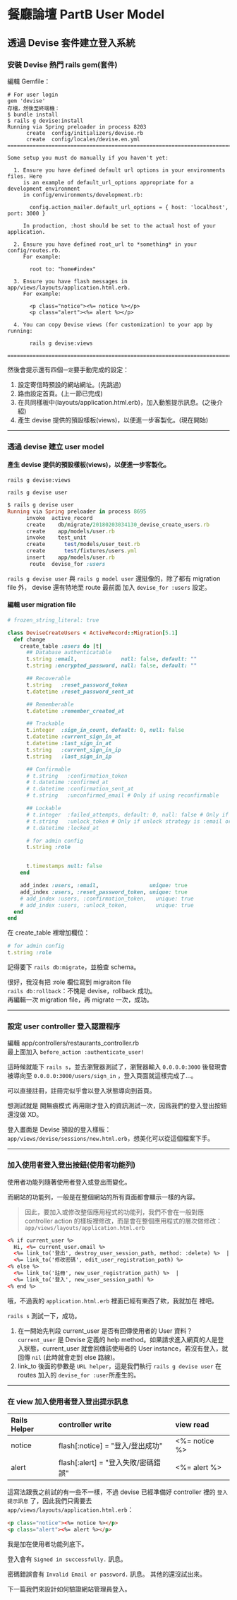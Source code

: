# 餐廳論壇 PartB User Model
## 透過 Devise 套件建立登入系統
### 安裝 Devise 熱門 rails gem(套件)
編輯 Gemfile：
```log
# For user login
gem 'devise'
存檔，然後至終端機：
$ bundle install
$ rails g devise:install
Running via Spring preloader in process 8203
      create  config/initializers/devise.rb
      create  config/locales/devise.en.yml
===============================================================================

Some setup you must do manually if you haven't yet:

  1. Ensure you have defined default url options in your environments files. Here
     is an example of default_url_options appropriate for a development environment
     in config/environments/development.rb:

       config.action_mailer.default_url_options = { host: 'localhost', port: 3000 }

     In production, :host should be set to the actual host of your application.

  2. Ensure you have defined root_url to *something* in your config/routes.rb.
     For example:

       root to: "home#index"

  3. Ensure you have flash messages in app/views/layouts/application.html.erb.
     For example:

       <p class="notice"><%= notice %></p>
       <p class="alert"><%= alert %></p>

  4. You can copy Devise views (for customization) to your app by running:

       rails g devise:views

===============================================================================
```
然後會提示還有四個`一定`要手動完成的設定：
1. 設定寄信時預設的網站網址。(先跳過)
2. 路由設定首頁。(上一節已完成)
3. 在共同樣板中(layouts/application.html.erb)，加入動態提示訊息。(之後介紹)
4. 產生 devise 提供的預設樣板(views)，以便進一步客製化。(現在開始)

---
### 透過 devise 建立 user model
#### 產生 devise 提供的預設樣板(views)，以便進一步客製化。  
`rails g devise:views`

`rails g devise user`
```rb
$ rails g devise user
Running via Spring preloader in process 8695
      invoke  active_record
      create    db/migrate/20180203034130_devise_create_users.rb
      create    app/models/user.rb
      invoke    test_unit
      create      test/models/user_test.rb
      create      test/fixtures/users.yml
      insert    app/models/user.rb
       route  devise_for :users
```
`rails g devise user` 與 `rails g model user` 還挺像的，除了都有 migration file 外，
devise 還有特地至 route 最前面 加入 `devise_for :users` 設定。

#### 編輯 user migration file
```rb
# frozen_string_literal: true

class DeviseCreateUsers < ActiveRecord::Migration[5.1]
  def change
    create_table :users do |t|
      ## Database authenticatable
      t.string :email,              null: false, default: ""
      t.string :encrypted_password, null: false, default: ""

      ## Recoverable
      t.string   :reset_password_token
      t.datetime :reset_password_sent_at

      ## Rememberable
      t.datetime :remember_created_at

      ## Trackable
      t.integer  :sign_in_count, default: 0, null: false
      t.datetime :current_sign_in_at
      t.datetime :last_sign_in_at
      t.string   :current_sign_in_ip
      t.string   :last_sign_in_ip

      ## Confirmable
      # t.string   :confirmation_token
      # t.datetime :confirmed_at
      # t.datetime :confirmation_sent_at
      # t.string   :unconfirmed_email # Only if using reconfirmable

      ## Lockable
      # t.integer  :failed_attempts, default: 0, null: false # Only if lock strategy is :failed_attempts
      # t.string   :unlock_token # Only if unlock strategy is :email or :both
      # t.datetime :locked_at

      # for admin config
      t.string :role


      t.timestamps null: false
    end

    add_index :users, :email,                unique: true
    add_index :users, :reset_password_token, unique: true
    # add_index :users, :confirmation_token,   unique: true
    # add_index :users, :unlock_token,         unique: true
  end
end
```

在 create_table 裡增加欄位：
```rb
# for admin config
t.string :role
```

記得要下 `rails db:migrate`，並檢查 schema。

很好，我沒有把 :role 欄位寫到 migraiton file    
`rails db:rollback`：不愧是 devise，rollback 成功。  
再編輯一次 migration file，再 migrate 一次，成功。

---
### 設定 user controller 登入認證程序
編輯 app/controllers/restaurants_controller.rb  
最上面加入 `before_action :authenticate_user!`

這時候就能下 `rails s`，並去瀏覽器測試了，瀏覽器輸入 `0.0.0.0:3000` 後發現會被導向至  `0.0.0.0:3000/users/sign_in` ，登入頁面就這樣完成了...。

可以直接註冊，註冊完似乎會以登入狀態導向到首頁。

想測試就是 開無痕模式 再用剛才登入的資訊測試一次，因爲我們的登入登出按鈕還沒做 XD。

登入畫面是 Devise 預設的登入樣板：`app/views/devise/sessions/new.html.erb`，想美化可以從這個檔案下手。

---
### 加入使用者登入登出按鈕(使用者功能列)
使用者功能列隨著使用者登入或登出而變化。

而網站的功能列，一般是在整個網站的所有頁面都會顯示一樣的內容。
> 因此，要加入或修改整個應用程式的功能列，我們不會在一般對應 controller action 的樣板裡修改，而是會在整個應用程式的層次做修改：`app/views/layouts/application.html.erb`

```html
<% if current_user %>
  Hi, <%= current_user.email %>
  <%= link_to('登出', destroy_user_session_path, method: :delete) %>  |
  <%= link_to('修改密碼', edit_user_registration_path) %>
<% else %>
  <%= link_to('註冊', new_user_registration_path) %>  |
  <%= link_to('登入', new_user_session_path) %>
<% end %>
```

哦，不過我的 `application.html.erb` 裡面已經有東西了欸，我就加在 <body> 裡吧。

`rails s` 測試一下，成功。

<!-- 這邊竟然有邏輯介紹，我快哭了 -->
1. 在一開始先判段 current_user 是否有回傳使用者的 User 資料？  
`current_user` 是 Devise 定義的 help method。如果請求進入網頁的人是登入狀態，current_user 就會回傳該使用者的 User instance，若沒有登入，就回傳 `nil` (此時就會走到 else 路線)。
2. link_to 後面的參數是 `URL helper`，這是我們執行 `rails g devise user` 在 routes 加入的 `devise_for :user`所產生的。

---
### 在 view 加入使用者登入登出提示訊息
| Rails Helper | controller write | view read |
| :------------- | :------------- |:-|
| notice | flash[:notice] = "登入/登出成功" | <%= notice %> |
| alert  | flash[:alert] = "登入失敗/密碼錯誤" | <%= alert %> |

這寫法跟我之前試的有一些不一樣，不過 devise 已經準備好 controller 裡的 `登入提示訊息` 了，因此我們只需要去  
`app/views/layouts/application.html.erb`：  
```html
<p class="notice"><%= notice %></p>
<p class="alert"><%= alert %></p>
```

我是加在使用者功能列底下。

登入會有 `Signed in successfully.` 訊息。

密碼錯誤會有 `Invalid Email or password.` 訊息。
其他的還沒試出來。

下一篇我們來設計如何驗證網站管理員登入。
